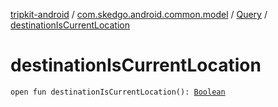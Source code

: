 [tripkit-android](../../index.md) / [com.skedgo.android.common.model](../index.md) / [Query](index.md) / [destinationIsCurrentLocation](./destination-is-current-location.md)

# destinationIsCurrentLocation

`open fun destinationIsCurrentLocation(): `[`Boolean`](https://kotlinlang.org/api/latest/jvm/stdlib/kotlin/-boolean/index.html)